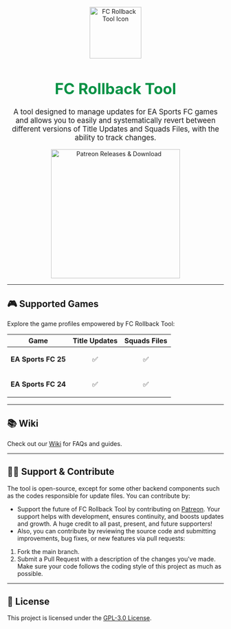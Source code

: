 <p align="center">
  <img width="120px" src="https://github.com/user-attachments/assets/0b2694cf-a4b4-4e51-94b7-78fa2ccf7df1" alt="FC Rollback Tool Icon" />
  <h1 align="center" style="color: #029144; font-size: 2.5em;">FC Rollback Tool</h1>
</p>

<p align="center" style="font-size: 1.2em;">
A tool designed to manage updates for EA Sports FC games and allows you to easily and systematically revert between different versions of Title Updates and Squads Files, with the ability to track changes.
</p>

<p align="center">
  <a href="https://www.patreon.com/posts/fc-rollback-tool-118475020">
    <img src="https://img.shields.io/badge/Patreon-Releases%20%26%20Download-029144?logo=patreon&style=for-the-badge&labelColor=gray&color=029144" alt="Patreon Releases & Download" width="300px" />
  </a>
</p>

---

## 🎮 Supported Games
Explore the game profiles empowered by FC Rollback Tool:

| Game            | Title Updates | Squads Files |
|-----------------|---------------|--------------|
| <p align="center"><strong>EA Sports FC 25</strong></p> | <p align="center">✅</p> | <p align="center">✅</p> |
| <p align="center"><strong>EA Sports FC 24</strong></p> | <p align="center">✅</p> | <p align="center">✅</p> |

---

## 📚 Wiki
Check out our [Wiki](https://github.com/zmshmods/FCRollbackTool/wiki) for FAQs and guides.

---

## 🤝🚀 Support & Contribute
The tool is open-source, except for some other backend components such as the codes responsible for update files. You can contribute by:
- Support the future of FC Rollback Tool by contributing on [Patreon](https://www.patreon.com/zmsh). Your support helps with development, ensures continuity, and boosts updates and growth. A huge credit to all past, present, and future supporters!
- Also, you can contribute by reviewing the source code and submitting improvements, bug fixes, or new features via pull requests:
1. Fork the main branch.
2. Submit a Pull Request with a description of the changes you've made.  
Make sure your code follows the coding style of this project as much as possible.
---

## 📜 License
This project is licensed under the [GPL-3.0 License](https://github.com/zmshmods/FCRollbackTool/blob/main/LICENSE).
